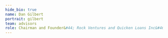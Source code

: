 ```yaml
---
hide_bio: true
name: Dan Gilbert
portrait: gilbert
team: advisors
role: Chairman and Founder&#44; Rock Ventures and Quicken Loans Inc&#46;
---
```


